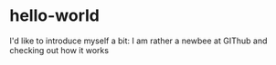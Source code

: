 # hello-world

I'd like to introduce myself a bit: I am rather a newbee at GIThub and checking out how it works
